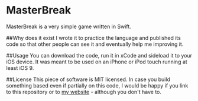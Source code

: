 # MasterBreak

MasterBreak is a very simple game written in Swift.

##Why does it exist
I wrote it to practice the language and published its code so that other people can see it and eventually help me improving it.

##Usage
You can download the code, run it in xCode and sideload it to your iOS device. It was meant to be used on an iPhone or iPod touch running at least iOS 9.

##License
This piece of software is MIT licensed. In case you build something based even if partially on this code, I would be happy if you link to this repository or to [my website](http://controlledflame.com) - although you don't have to.
